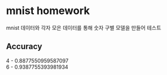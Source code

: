 # mnist homework
mnist 데이터와 각자 모은 데이터를 통해 숫자 구별 모델을 만들어 테스트

## Accuracy
4 - 0.8877550959587097  
6 - 0.9387755393981934

